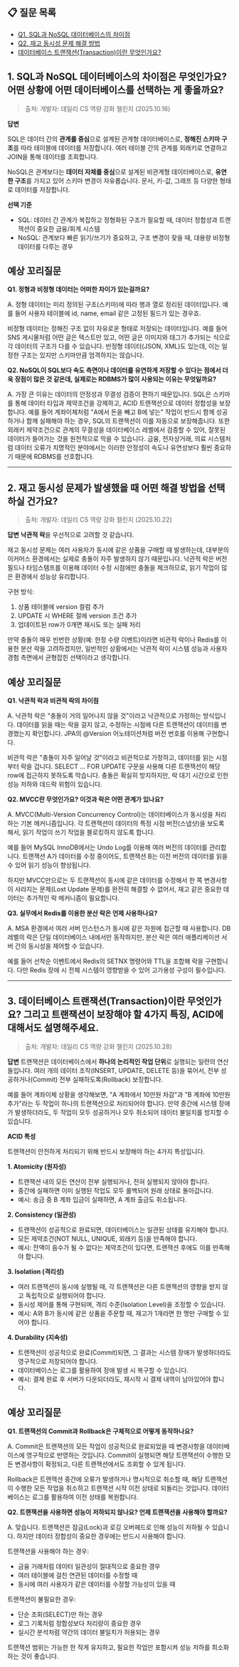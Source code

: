 ## 📋 질문 목록
- [Q1. SQL과 NoSQL 데이터베이스의 차이점](#1-sql과-nosql-데이터베이스의-차이점은-무엇인가요-어떤-상황에-어떤-데이터베이스를-선택하는-게-좋을까요)
- [Q2. 재고 동시성 문제 해결 방법](#2-재고-동시성-문제가-발생했을-때-어떤-해결-방법을-선택하실-건가요)
- [데이터베이스 트랜잭션(Transaction)이란 무엇인가요?](#3-데이터베이스-트랜잭션transaction이란-무엇인가요-그리고-트랜잭션이-보장해야-할-4가지-특징-acid에-대해서도-설명해주세요)



## 1. SQL과 NoSQL 데이터베이스의 차이점은 무엇인가요? 어떤 상황에 어떤 데이터베이스를 선택하는 게 좋을까요?
> 출처: 개발자: 데일리 CS 역량 강화 챌린지 (2025.10.16)

**답변**

SQL은 데이터 간의 **관계를 중심**으로 설계된 관계형 데이터베이스로, **정해진 스키마 구조**를 따라 테이블에 데이터를 저장합니다. 여러 테이블 간의 관계를 외래키로 연결하고 JOIN을 통해 데이터를 조회합니다.

NoSQL은 관계보다는 **데이터 자체를 중심**으로 설계된 비관계형 데이터베이스로, **유연한 구조**를 가지고 있어 스키마 변경이 자유롭습니다. 문서, 키-값, 그래프 등 다양한 형태로 데이터를 저장합니다.

**선택 기준**
- SQL: 데이터 간 관계가 복잡하고 정형화된 구조가 필요할 때, 데이터 정합성과 트랜잭션이 중요한 금융/회계 시스템
- NoSQL: 관계보다 빠른 읽기/쓰기가 중요하고, 구조 변경이 잦을 때, 대용량 비정형 데이터를 다루는 경우


## **예상 꼬리질문**

**Q1. 정형과 비정형 데이터는 어떠한 차이가 있는걸까요?**

A. 정형 데이터는 미리 정의된 구조(스키마)에 따라 행과 열로 정리된 데이터입니다. 예를 들어 사용자 테이블에 id, name, email 같은 고정된 필드가 있는 경우죠. 

비정형 데이터는 정해진 구조 없이 자유로운 형태로 저장되는 데이터입니다. 예를 들어 SNS 게시물처럼 어떤 글은 텍스트만 있고, 어떤 글은 이미지와 태그가 추가되는 식으로 각 데이터의 구조가 다를 수 있습니다. 반정형 데이터(JSON, XML)도 있는데, 이는 일정한 구조는 있지만 스키마만큼 엄격하지는 않습니다.


**Q2. NoSQL이 SQL보다 속도 측면이나 데이터를 유연하게 저장할 수 있다는 점에서 더욱 장점이 많은 것 같은데, 실제로는 RDBMS가 많이 사용되는 이유는 무엇일까요?**

A. 가장 큰 이유는 데이터의 안정성과 무결성 검증이 편하기 때문입니다.
SQL은 스키마를 통해 데이터 타입과 제약조건을 강제하고, ACID 트랜잭션으로 데이터 정합성을 보장합니다. 예를 들어 계좌이체처럼 "A에서 돈을 빼고 B에 넣는" 작업이 반드시 함께 성공하거나 함께 실패해야 하는 경우, SQL의 트랜잭션이 이를 자동으로 보장해줍니다.
또한 외래키 제약조건으로 관계의 무결성을 데이터베이스 레벨에서 검증할 수 있어, 잘못된 데이터가 들어가는 것을 원천적으로 막을 수 있습니다.
금융, 전자상거래, 의료 시스템처럼 데이터 오류가 치명적인 분야에서는 이러한 안정성이 속도나 유연성보다 훨씬 중요하기 때문에 RDBMS를 선호합니다.

---

## 2. 재고 동시성 문제가 발생했을 때 어떤 해결 방법을 선택하실 건가요?
> 출처: 개발자: 데일리 CS 역량 강화 챌린지 (2025.10.22)

**답변**
**낙관적 락**을 우선적으로 고려할 것 같습니다.

재고 동시성 문제는 여러 사용자가 동시에 같은 상품을 구매할 때 발생하는데, 대부분의 이커머스 환경에서는 실제로 충돌이 자주 발생하지 않기 때문입니다. 낙관적 락은 버전 필드나 타임스탬프를 이용해 데이터 수정 시점에만 충돌을 체크하므로, 읽기 작업이 많은 환경에서 성능상 유리합니다.

구현 방식:
1. 상품 테이블에 version 컬럼 추가
2. UPDATE 시 WHERE 절에 version 조건 추가
3. 업데이트된 row가 0개면 재시도 또는 실패 처리

만약 충돌이 매우 빈번한 상황(예: 한정 수량 이벤트)이라면 비관적 락이나 Redis를 이용한 분산 락을 고려하겠지만, 일반적인 상황에서는 낙관적 락이 시스템 성능과 사용자 경험 측면에서 균형잡힌 선택이라고 생각합니다.

## **예상 꼬리질문**

**Q1. 낙관적 락과 비관적 락의 차이점**

A. 낙관적 락은 "충돌이 거의 일어나지 않을 것"이라고 낙관적으로 가정하는 방식입니다. 데이터를 읽을 때는 락을 걸지 않고, 수정하는 시점에 다른 트랜잭션이 데이터를 변경했는지 확인합니다. JPA의 @Version 어노테이션처럼 버전 번호를 이용해 구현합니다.

비관적 락은 "충돌이 자주 일어날 것"이라고 비관적으로 가정하고, 데이터를 읽는 시점부터 락을 겁니다. SELECT ... FOR UPDATE 구문을 사용해 다른 트랜잭션이 해당 row에 접근하지 못하도록 막습니다. 충돌은 확실히 방지하지만, 락 대기 시간으로 인한 성능 저하와 데드락 위험이 있습니다.

**Q2. MVCC란 무엇인가요? 이것과 락은 어떤 관계가 있나요?**

A. MVCC(Multi-Version Concurrency Control)는 데이터베이스가 동시성을 처리하는 기본 메커니즘입니다. 각 트랜잭션이 데이터의 특정 시점 버전(스냅샷)을 보도록 해서, 읽기 작업이 쓰기 작업을 블로킹하지 않도록 합니다.

예를 들어 MySQL InnoDB에서는 Undo Log를 이용해 여러 버전의 데이터를 관리합니다. 트랜잭션 A가 데이터를 수정 중이어도, 트랜잭션 B는 이전 버전의 데이터를 읽을 수 있어 읽기 성능이 향상됩니다.

하지만 MVCC만으로는 두 트랜잭션이 동시에 같은 데이터를 수정해서 한 쪽 변경사항이 사라지는 문제(Lost Update 문제)를 완전히 해결할 수 없어서, 재고 같은 중요한 데이터는 추가적인 락 메커니즘이 필요합니다.

**Q3. 실무에서 Redis를 이용한 분산 락은 언제 사용하나요?**

A. MSA 환경에서 여러 서버 인스턴스가 동시에 같은 자원에 접근할 때 사용합니다. DB 레벨의 락은 단일 데이터베이스 내에서만 동작하지만, 분산 락은 여러 애플리케이션 서버 간의 동시성을 제어할 수 있습니다.

예를 들어 선착순 이벤트에서 Redis의 SETNX 명령어와 TTL을 조합해 락을 구현합니다. 다만 Redis 장애 시 전체 시스템이 영향받을 수 있어 고가용성 구성이 필수입니다.

---
## 3. 데이터베이스 트랜잭션(Transaction)이란 무엇인가요? 그리고 트랜잭션이 보장해야 할 4가지 특징, ACID에 대해서도 설명해주세요.
> 출처: 개발자: 데일리 CS 역량 강화 챌린지 (2025.10.28)

**답변**
트랜잭션은 데이터베이스에서 **하나의 논리적인 작업 단위**로 실행되는 일련의 연산들입니다. 여러 개의 데이터 조작(INSERT, UPDATE, DELETE 등)을 묶어서, 전부 성공하거나(Commit) 전부 실패하도록(Rollback) 보장합니다.

예를 들어 계좌이체 상황을 생각해보면, "A 계좌에서 10만원 차감"과 "B 계좌에 10만원 추가"라는 두 작업이 하나의 트랜잭션으로 처리되어야 합니다. 만약 중간에 시스템 장애가 발생하더라도, 두 작업이 모두 성공하거나 모두 취소되어 데이터 불일치를 방지할 수 있습니다.

**ACID 특성**

트랜잭션이 안전하게 처리되기 위해 반드시 보장해야 하는 4가지 특성입니다.

**1. Atomicity (원자성)**
- 트랜잭션 내의 모든 연산이 전부 실행되거나, 전혀 실행되지 않아야 합니다.
- 중간에 실패하면 이미 실행된 작업도 모두 롤백되어 원래 상태로 돌아갑니다.
- 예시: 송금 중 B 계좌 입금이 실패하면, A 계좌 출금도 취소됩니다.

**2. Consistency (일관성)**
- 트랜잭션이 성공적으로 완료되면, 데이터베이스는 일관된 상태를 유지해야 합니다.
- 모든 제약조건(NOT NULL, UNIQUE, 외래키 등)을 만족해야 합니다.
- 예시: 잔액이 음수가 될 수 없다는 제약조건이 있다면, 트랜잭션 후에도 이를 만족해야 합니다.

**3. Isolation (격리성)**
- 여러 트랜잭션이 동시에 실행될 때, 각 트랜잭션은 다른 트랜잭션의 영향을 받지 않고 독립적으로 실행되어야 합니다.
- 동시성 제어를 통해 구현되며, 격리 수준(Isolation Level)을 조정할 수 있습니다.
- 예시: A와 B가 동시에 같은 상품을 주문할 때, 재고가 1개라면 한 명만 구매할 수 있어야 합니다.

**4. Durability (지속성)**
- 트랜잭션이 성공적으로 완료(Commit)되면, 그 결과는 시스템 장애가 발생하더라도 영구적으로 저장되어야 합니다.
- 데이터베이스는 로그를 활용하여 장애 발생 시 복구할 수 있습니다.
- 예시: 결제 완료 후 서버가 다운되더라도, 재시작 시 결제 내역이 남아있어야 합니다.


## **예상 꼬리질문**

**Q1. 트랜잭션의 Commit과 Rollback은 구체적으로 어떻게 동작하나요?**

A. Commit은 트랜잭션의 모든 작업이 성공적으로 완료되었을 때 변경사항을 데이터베이스에 영구적으로 반영하는 것입니다. 
Commit이 실행되면 해당 트랜잭션이 수행한 모든 변경사항이 확정되고, 다른 트랜잭션에서도 조회할 수 있게 됩니다.

Rollback은 트랜잭션 중간에 오류가 발생하거나 명시적으로 취소할 때, 해당 트랜잭션이 수행한 모든 작업을 취소하고 트랜잭션 시작 이전 상태로 되돌리는 것입니다. 
데이터베이스는 로그를 활용하여 이전 상태를 복원합니다.


**Q2. 트랜잭션을 사용하면 성능이 저하되지 않나요? 언제 트랜잭션을 사용해야 할까요?**

A. 맞습니다. 트랜잭션은 잠금(Lock)과 로깅 오버헤드로 인해 성능이 저하될 수 있습니다. 하지만 데이터 정합성이 중요한 경우에는 반드시 사용해야 합니다.

트랜잭션을 사용해야 하는 경우:
- 금융 거래처럼 데이터 일관성이 절대적으로 중요한 경우
- 여러 테이블에 걸친 연관된 데이터를 수정할 때
- 동시에 여러 사용자가 같은 데이터를 수정할 가능성이 있을 때

트랜잭션이 불필요한 경우:
- 단순 조회(SELECT)만 하는 경우
- 로그 기록처럼 정합성보다 처리량이 중요한 경우
- 실시간 분석처럼 약간의 데이터 불일치가 허용되는 경우

트랜잭션 범위는 가능한 한 작게 유지하고, 필요한 작업만 포함시켜 성능 저하를 최소화하는 것이 좋습니다.

